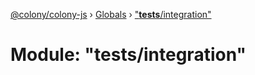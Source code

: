[@colony/colony-js](../README.md) › [Globals](../globals.md) › ["__tests__/integration"](___tests___integration_.md)

# Module: "__tests__/integration"


